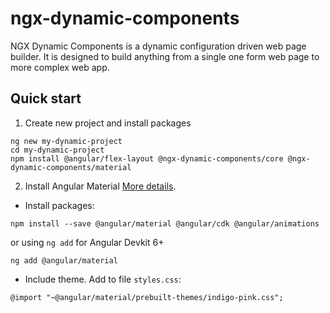 # ngx-dynamic-components

NGX Dynamic Components is a dynamic configuration driven web page builder. It is designed to build anything from a single one form web page to more complex web app. 

## Quick start

1. Create new project and install packages

```
ng new my-dynamic-project
cd my-dynamic-project
npm install @angular/flex-layout @ngx-dynamic-components/core @ngx-dynamic-components/material
```

2. Install Angular Material [More details](https://material.angular.io/guide/getting-started).
- Install packages:

```
npm install --save @angular/material @angular/cdk @angular/animations
```
or using `ng add` for Angular Devkit 6+
```
ng add @angular/material
```
- Include theme. Add to file `styles.css`:
```
@import "~@angular/material/prebuilt-themes/indigo-pink.css";
```
